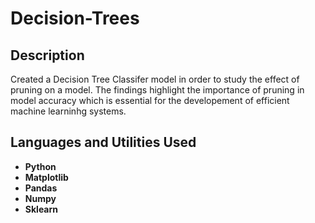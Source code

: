 # Decision-Trees

<h2>Description</h2>
Created a Decision Tree Classifer model in order to study the effect of pruning on a model. The findings highlight the importance of pruning in model accuracy which is essential for the
developement of efficient machine learninhg systems.<br />

<h2>Languages and Utilities Used</h2>

- <b>Python</b>
- <b>Matplotlib</b>
- <b>Pandas</b>
- <b>Numpy</b>
- <b>Sklearn</b>
